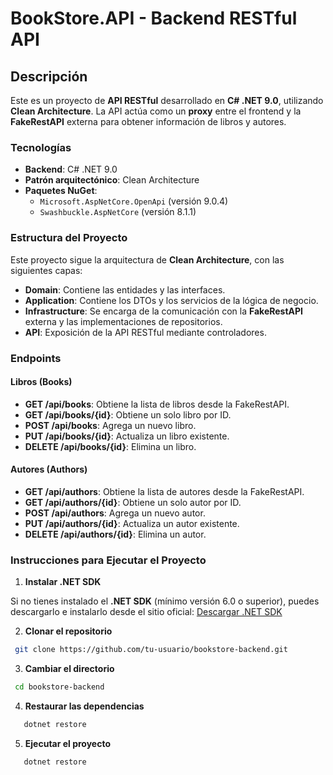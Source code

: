 # BookStore.API - Backend RESTful API

## Descripción

Este es un proyecto de **API RESTful** desarrollado en **C# .NET 9.0**, utilizando **Clean Architecture**. La API actúa como un **proxy** entre el frontend y la **FakeRestAPI** externa para obtener información de libros y autores.

### Tecnologías

- **Backend**: C# .NET 9.0
- **Patrón arquitectónico**: Clean Architecture
- **Paquetes NuGet**:
  - `Microsoft.AspNetCore.OpenApi` (versión 9.0.4)
  - `Swashbuckle.AspNetCore` (versión 8.1.1)
  
### Estructura del Proyecto

Este proyecto sigue la arquitectura de **Clean Architecture**, con las siguientes capas:

- **Domain**: Contiene las entidades y las interfaces.
- **Application**: Contiene los DTOs y los servicios de la lógica de negocio.
- **Infrastructure**: Se encarga de la comunicación con la **FakeRestAPI** externa y las implementaciones de repositorios.
- **API**: Exposición de la API RESTful mediante controladores.

### Endpoints

#### Libros (Books)

- **GET /api/books**: Obtiene la lista de libros desde la FakeRestAPI.
- **GET /api/books/{id}**: Obtiene un solo libro por ID.
- **POST /api/books**: Agrega un nuevo libro.
- **PUT /api/books/{id}**: Actualiza un libro existente.
- **DELETE /api/books/{id}**: Elimina un libro.

#### Autores (Authors)

- **GET /api/authors**: Obtiene la lista de autores desde la FakeRestAPI.
- **GET /api/authors/{id}**: Obtiene un solo autor por ID.
- **POST /api/authors**: Agrega un nuevo autor.
- **PUT /api/authors/{id}**: Actualiza un autor existente.
- **DELETE /api/authors/{id}**: Elimina un autor.

### Instrucciones para Ejecutar el Proyecto

1. **Instalar .NET SDK**
  
Si no tienes instalado el **.NET SDK** (mínimo versión 6.0 o superior), puedes descargarlo e instalarlo desde el sitio oficial:
[Descargar .NET SDK](https://dotnet.microsoft.com/download)

2. **Clonar el repositorio**

  ```bash
   git clone https://github.com/tu-usuario/bookstore-backend.git
  ```

3. **Cambiar el directorio**

  ```bash
   cd bookstore-backend
  ```

4. **Restaurar las dependencias**

  ```bash
     dotnet restore
  ```

5. **Ejecutar el proyecto**

  ```bash
     dotnet restore
  ```
